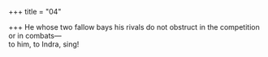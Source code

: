 +++
title = "04"

+++
He whose two fallow bays his rivals do not obstruct in the competition or  in combats—  
to him, to Indra, sing!  